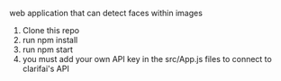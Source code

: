 web application that can detect faces within images

1. Clone this repo
2. run npm install
3. run npm start
4. you must add your own API key in the src/App.js files to connect to clarifai's API

